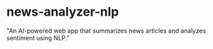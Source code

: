 # news-analyzer-nlp
"An AI-powered web app that summarizes news articles and analyzes sentiment using NLP."
